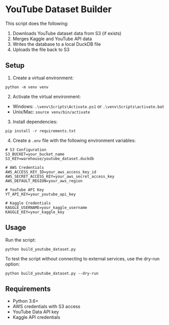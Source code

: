 # YouTube Dataset Builder

This script does the following:
1. Downloads YouTube dataset data from S3 (if exists)
2. Merges Kaggle and YouTube API data
3. Writes the database to a local DuckDB file
4. Uploads the file back to S3

## Setup

1. Create a virtual environment:
```
python -m venv venv
```

2. Activate the virtual environment:
- Windows: `.\venv\Scripts\Activate.ps1` or `.\venv\Scripts\activate.bat`
- Unix/Mac: `source venv/bin/activate`

3. Install dependencies:
```
pip install -r requirements.txt
```

4. Create a `.env` file with the following environment variables:
```
# S3 Configuration
S3_BUCKET=your_bucket_name
S3_KEY=warehouse/youtube_dataset.duckdb

# AWS Credentials
AWS_ACCESS_KEY_ID=your_aws_access_key_id
AWS_SECRET_ACCESS_KEY=your_aws_secret_access_key
AWS_DEFAULT_REGION=your_aws_region

# YouTube API Key
YT_API_KEY=your_youtube_api_key

# Kaggle Credentials
KAGGLE_USERNAME=your_kaggle_username
KAGGLE_KEY=your_kaggle_key
```

## Usage

Run the script:
```
python build_youtube_dataset.py
```

To test the script without connecting to external services, use the dry-run option:
```
python build_youtube_dataset.py --dry-run
```

## Requirements

- Python 3.6+
- AWS credentials with S3 access
- YouTube Data API key
- Kaggle API credentials